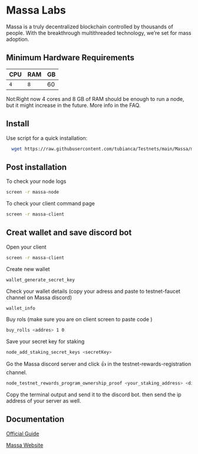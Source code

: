 
# Massa Labs 

Massa is a truly decentralized blockchain controlled by thousands of people. With the breakthrough multithreaded technology, we’re set for mass adoption.



## Minimum Hardware Requirements




| CPU | RAM     | GB                |
| :-------- | :------- | :------------------------- |
| `4` | `8` | 60 |


Not:Right now 4 cores and 8 GB of RAM should be enough to run a node, but it might increase in the future. More info in the FAQ.


## Install

Use script for a quick installation:
```bash
  wget https://raw.githubusercontent.com/tubianca/Testnets/main/Massa/massascript.sh  && chmod 777 massascript.sh && sudo ./massascript.sh
```


## Post installation

To check your node logs

```bash
screen -r massa-node
```

To check your client command page
```bash
screen -r massa-client
```

## Creat wallet and save discord bot

Open your client
```bash
screen -r massa-client
```

Create new wallet 
```bash
wallet_generate_secret_key
```
Check your wallet details
(copy your adress and paste to testnet-faucet channel on Massa discord)
```bash
wallet_info
```
Buy rols (make sure you are on client screen to paste code )
```bash
buy_rolls <addres> 1 0
```
Save your secret key for staking 
```bash
node_add_staking_secret_keys <secretKey>
```
Go the Massa discord server and click 👍 in the testnet-rewards-registration channel.
```bash
node_testnet_rewards_program_ownership_proof <your_staking_address> <discordId>
```
Copy the terminal output and send it to the discord bot.
then send the ip address of your server as well.

## Documentation

[Official Guide](https://docs.massa.net/en/latest/testnet/install.html)

[Massa Website](https://massa.net/)


